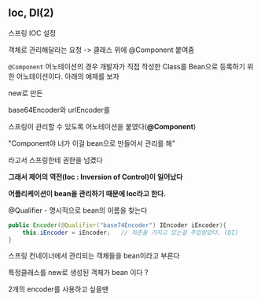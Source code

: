 ## Ioc, DI(2)



스프링 IOC 설정

객체로 관리해달라는 요청 -> 클래스 위에  @Component 붙여줌

`@Component` 어노테이션의 경우 개발자가 직접 작성한 Class를 Bean으로 등록하기 위한 어노테이션이다. 아래의 예제를 보자



new로 만든

base64Encoder와 urlEncoder를

스프링이 관리할 수 있도록 어노테이션을 붙였다(**@Component**)

"Component야 너가 이걸 bean으로 만들어서 관리를 해"

라고서 스프링한테 권한을 넘겼다

**그래서 제어의 역전(Ioc : Inversion of Control)이 일어났다**

**어플리케이션이 bean을 관리하기 때문에 Ioc라고 한다.**





@Qualifier - 명시적으로 bean의 이름을 찾는다

```java
public Encoder(@Qualifier("base74Encoder") IEncoder iEncoder){
    this.iEncoder = iEncoder;   // 의존을 가지고 있는걸 주입받았다. (DI)
}
```



스프링 컨네이너에서 관리되는 객체들을 bean이라고 부른다

특정클래스를 new로 생성된 객체가 bean 이다 ?



2개의 encoder를 사용하고 싶을땐
